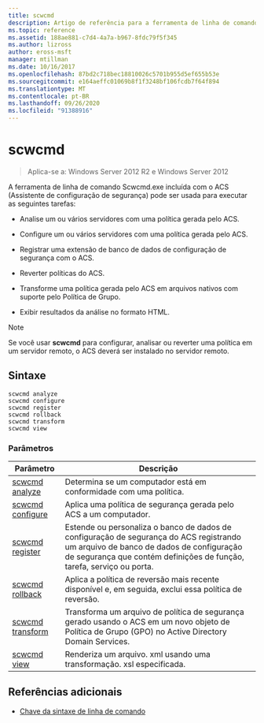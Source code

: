 ```yaml
---
title: scwcmd
description: Artigo de referência para a ferramenta de linha de comando scwcmd.exe incluída com o ACS (Assistente de configuração de segurança).
ms.topic: reference
ms.assetid: 188ae881-c7d4-4a7a-b967-8fdc79f5f345
ms.author: lizross
author: eross-msft
manager: mtillman
ms.date: 10/16/2017
ms.openlocfilehash: 87bd2c718bec18810026c5701b955d5ef655b53e
ms.sourcegitcommit: e164aeffc01069b8f1f3248bf106fcdb7f64f894
ms.translationtype: MT
ms.contentlocale: pt-BR
ms.lasthandoff: 09/26/2020
ms.locfileid: "91388916"
---
```

# <a name="scwcmd"></a>scwcmd

> Aplica-se a: Windows Server 2012 R2 e Windows Server 2012

A ferramenta de linha de comando Scwcmd.exe incluída com o ACS (Assistente de configuração de segurança) pode ser usada para executar as seguintes tarefas:

- Analise um ou vários servidores com uma política gerada pelo ACS.

- Configure um ou vários servidores com uma política gerada pelo ACS.

- Registrar uma extensão de banco de dados de configuração de segurança com o ACS.

- Reverter políticas do ACS.

- Transforme uma política gerada pelo ACS em arquivos nativos com suporte pelo Política de Grupo.

- Exibir resultados da análise no formato HTML.

> [!NOTE]
> Se você usar **scwcmd** para configurar, analisar ou reverter uma política em um servidor remoto, o ACS deverá ser instalado no servidor remoto.

## <a name="syntax"></a>Sintaxe

```
scwcmd analyze
scwcmd configure
scwcmd register
scwcmd rollback
scwcmd transform
scwcmd view
```

### <a name="parameters"></a>Parâmetros

| Parâmetro | Descrição |
|--|--|
| [scwcmd analyze](scwcmd-analyze.md) | Determina se um computador está em conformidade com uma política. |
| [scwcmd configure](scwcmd-configure.md) | Aplica uma política de segurança gerada pelo ACS a um computador.|
| [scwcmd register](scwcmd-register.md) | Estende ou personaliza o banco de dados de configuração de segurança do ACS registrando um arquivo de banco de dados de configuração de segurança que contém definições de função, tarefa, serviço ou porta. |
| [scwcmd rollback](scwcmd-rollback.md) | Aplica a política de reversão mais recente disponível e, em seguida, exclui essa política de reversão. |
| [scwcmd transform](scwcmd-transform.md) | Transforma um arquivo de política de segurança gerado usando o ACS em um novo objeto de Política de Grupo (GPO) no Active Directory Domain Services. |
| [scwcmd view](scwcmd-view.md) | Renderiza um arquivo. xml usando uma transformação. xsl especificada. |

## <a name="additional-references"></a>Referências adicionais

- [Chave da sintaxe de linha de comando](command-line-syntax-key.md)
